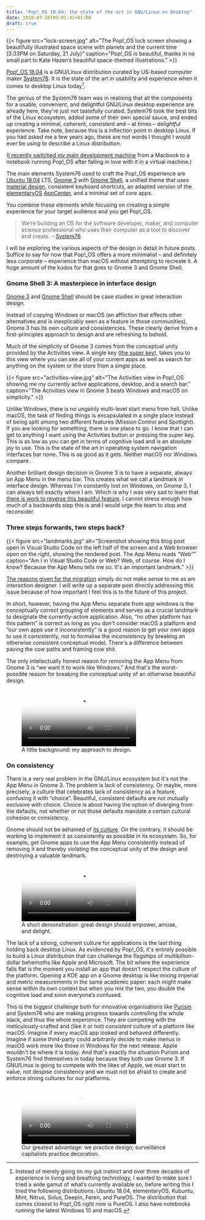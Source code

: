 ```yaml
---
title: "Pop!_OS 18.04: the state of the art in GNU/Linux on Desktop"
date: 2018-07-26T09:01:42+01:00
draft: true
---
```


{{< figure src="lock-screen.jpg" alt="The Pop!_OS lock screen showing a beautifully illustrated space scene with planets and the current time (3:33PM on Saturday, 21 July)" caption="Pop!_OS is beautiful, thanks in no small part to Kate Hazen’s beautiful space-themed illustrations." >}}

[Pop!_OS 18.04](https://system76.com/pop) is a GNU/Linux distribution curated by US-based computer maker [System76](https://system76.com). It is the state of the art in usability and experience when it comes to desktop Linux today[^1].

The genius of the System76 team was in realising that all the components for a usable, convenient, and delightful GNU/Linux desktop experience are already here, they're just not tastefully curated. System76 took the best bits of the Linux ecosystem, added some of their own special sauce, and ended up creating a minimal, coherent, consistent and – at times – _delightful_ experience. Take note, because this is a inflection point in desktop Linux. If you had asked me a few years ago, these are not words I thought I would ever be using to describe a Linux distribution.

([I recently switched my main development machine](https://ar.al/2018/07/16/changes/) from a Macbook to a notebook running Pop!_OS after falling in love with it in a virtual machine.)

The main elements System76 used to craft the Pop!_OS experience are [Ubuntu 18.04](https://arstechnica.com/information-technology/2018/05/ubuntu-18-04-the-return-of-a-familiar-interface-marks-the-best-ubuntu-in-years/) LTS, [Gnome 3](https://www.gnome.org/gnome-3/) with [Gnome Shell](https://wiki.gnome.org/Projects/GnomeShell), a unified theme that uses [material design](https://wiki.gnome.org/Projects/GnomeShell), consistent keyboard shortcuts, an adapted version of the [elementaryOS](https://elementary.io/) [AppCenter](https://github.com/elementary/appcenter), and a minimal set of core apps.

You combine these elements while focusing on creating a simple experience for your target audience and you get Pop!_OS.

> We’re building an OS for the software developer, maker, and computer science professional who uses their computer as a tool to discover and create. – [System76](https://system76.com/pop)

I will be exploring the various aspects of the design in detail in future posts. Suffice to say for now that Pop!_OS offers a more minimalist – and definitely less corporate – experience than macOS without attempting to recreate it. A huge amount of the kudos for that goes to Gnome 3 and Gnome Shell.

### Gnome Shell 3: A masterpiece in interface design

[Gnome 3](https://www.gnome.org/gnome-3/) and [Gnome Shell](https://wiki.gnome.org/Projects/GnomeShell) should be case studies in great interaction design. 

Instead of copying Windows or macOS (an affliction that effects other alternatives and is inexplicably seen as a feature in those communities), Gnome 3 has its own culture and consistencies. These clearly derive from a first-principles approach to design and are refreshing to behold.

Much of the simplicity of Gnome 3 comes from the conceptual unity provided by the Activities view. A single key ([the super key](https://en.wikipedia.org/wiki/Super_key_(keyboard_button))), takes you to this view where you can see all of your current apps as well as search for anything on the system or the store from a single place.

{{< figure src="activities-view.jpg" alt="The Activities view in Pop!_OS showing me my currently active applications, desktop, and a search bar." caption="The Activities view in Gnome 3 beats Windows and macOS on simplicity." >}}

Unlike Windows, there is no ungainly multi-level start menu from hell. Unlike macOS, the task of finding things is encapsulated in a single place instead of being split among two different features (Mission Control and Spotlight). If you are looking for something, there is one place to go. I know that I can get to anything I want using the Activities button or pressing the super key. This is as low as you can get in terms of cognitive load and is an absolute joy to use. This is the state of the art in operating system navigation interfaces bar none. This is as good as it gets. Neither macOS nor Windows compare.

Another brilliant design decision in Gnome 3 is to have a separate, always on App Menu in the menu bar. This creates what we call a landmark in interface design. Whereas I'm constantly lost on Windows, on Gnome 3, I can always tell exactly where I am. Which is why I was very sad to learn that [there is work to reverse this beautiful feature](https://www.omgubuntu.co.uk/2018/06/gnome-app-menu-migration). I cannot stress enough how much of a backwards step this is and I would urge the team to stop and reconsider.

### Three steps forwards, two steps back?

{{< figure src="landmarks.jpg" alt="Screenshot showing this blog post open in Visual Studio Code on the left half of the screen and a Web browser open on the right, showing the rendered post. The App Menu reads “Web”" caption="Am I in Visual Studio Code or Web? Web, of course. How do I know? Because the App Menu tells me so. It's an important landmark." >}}

[The reasons given for the migration](https://wiki.gnome.org/Design/Whiteboards/AppMenuMigration) simply do not make sense to me as am interaction designer. I will write up a separate post directly addressing this issue because of how important I feel this is to the future of this project.

In short, however, having the App Menu separate from app windows is the conceptually correct grouping of elements and serves as a crucial landmark to designate the currently-active application. Also, “no other platform has this pattern” is correct as long as you don't consider macOS a platform and “our own apps use it inconsistently” is a good reason to get your own apps to use it consistently, not to formalise the inconsistency by breaking an otherwise consistent conceptual model. There's a difference between paving the cow paths and framing cow shit. 

The only intellectually honest reason for removing the App Menu from Gnome 3 is “we want it to work like Windows.” And that's the worst-possible reason for breaking the conceptual unity of an otherwise beautiful design.

<figure>
  <video controls src="https://player.vimeo.com/external/133430959.hd.mp4?s=11ab523d76408b6b4cac51a1c3c99c58cdb28fa2&profile_id=119" poster="https://i.vimeocdn.com/video/526512828.jpg?mw=2880&mh=1620&q=70"><a href='https://vimeo.com/133430959'>Video of a talk I gave on experience design at the Thinking Digital conference.</a></video>
  <figcaption>A little background: my approach to design.</figcaption>
</figure>

### On consistency

There is a very real problem in the GNU/Linux ecosystem but it's not the App Menu in Gnome 3. The problem is lack of consistency. Or maybe, more precisely, a culture that celebrates lack of consistency as a feature, confusing it with “choice”. Beautiful, consistent defaults are not mutually exclusive with choice. Choice is about having the option of diverging from the defaults, not whether or not those defaults mandate a certain cultural cohesion or consistency.

Gnome should not be ashamed of [its culture](https://developer.gnome.org/hig/stable/). On the contrary, it should be working to implement it as consistently as possible in its ecosystem. So, for example, get Gnome apps to use the App Menu consistently instead of removing it and thereby violating the conceptual unity of the design and destroying a valuable landmark.

<figure>
  <video controls src='https://player.vimeo.com/external/134835662.hd.mp4?s=6f919dd129fef4231ece40d7c36591c2a9e03357&profile_id=113' poster='https://i.vimeocdn.com/video/528502794.jpg?mw=2880&mh=1620&q=70'><a href='https://vimeo.com/134835662'>Video of a talk I gave on experience design at the Thinking Digital conference.</a></video>
  <figcaption>A short demonstration: great design should empower, amuse, and delight.</figcaption>
</figure>

The lack of a strong, coherent culture for applications is the last thing holding back desktop Linux. As evidenced by Pop!_OS, it's entirely possible to build a Linux distribution that can challenge the flagships of multibillion-dollar behemoths like Apple and Microsoft. The bit where the experience falls flat is the moment you install an app that doesn't respect the culture of the platform. Opening a KDE app on a Gnome desktop is like mixing imperial and metric measurements in the same academic paper: each might make sense within its own context but when you mix the two, you double the cognitive load and soon everyone’s confused.

This is the biggest challenge both for innovative organisations like [Purism](https://puri.sm) and System76 who are making progress towards controlling the whole stack, and thus the whole experience. They are competing with the meticulously-crafted and (like it or not) _consistent_ culture of a platform like macOS. Imagine if every macOS app looked and behaved differently. Imagine if some third-party could arbitrarily decide to make menus in macOS work more like those in Windows for the next release. Apple wouldn't be where it is today. And that's exactly the situation Purism and System76 find themselves in today because they both use Gnome 3. If GNU/Linux is going to compete with the likes of Apple, we must start to value, not despise consistency and we must not be afraid to create and enforce strong cultures for our platforms.

<figure>
  <video controls src="https://player.vimeo.com/external/281704944.hd.mp4?s=232971103213d9def6cc584c0e701202449517d0&profile_id=174" poster="https://i.vimeocdn.com/video/715518313.jpg?mw=1600&mh=899&q=70"><a href='https://vimeo.com/281704944'>Video of a talk I gave on design vs. decoration.</a></video>
  <figcaption>Our greatest advantage: we practice design; surveillance capitalists practice decoration.</figcaption>
</figure>

[^1]: Instead of merely going on my gut instinct and over three decades of experience in living and breathing technology, I wanted to make sure I tried a wide gamut of what’s currently available so, before writing this I tried the following distributions: Ubuntu 18.04, elementaryOS, Kubuntu, Mint, Nitrux, Solus, Deepin, Feren, and PureOS. The distribution that comes closest to Pop!_OS right now is PureOS. I also have notebooks running the latest Windows 10 and macOS.